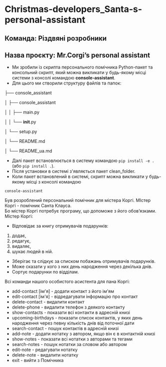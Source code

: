 # Christmas-developers_Santa-s-personal-assistant

## Команда: Різдвяні розробники

## Назва проєкту: Mr.Corgi’s personal assistant

* Ми зробили із скрипта персонального помічника Python-пакет та консольний скрипт, який можна викликати у будь-якому місці системи з консолі командою **console-assistant**. 
* Для цього ми створили структуру файлів та папок:

├── console_assistant  

│    ├── console_assistant 

│    │   ├── main.py   

│    │   └── __init__.py   

│    └── setup.py   

│    └── README.md  

│    └── README_ua.md  

* Далі пакет встановлюється в систему командою ```pip install -e .```  (або ```pip install .```).  
* Після установки в системі з'являється пакет clean_folder.  
* Коли пакет встановлений в системі, скрипт можна викликати у будь-якому місці з консолі командою 
```
console-assistant
``` 


Був розроблений персональний помічник для містера Коргі. МІстер Коргі - помічник Санта Клауса.   
Бо містер Коргі потребує програму, що допоможе з його обов’язками.  
Містер Коргі:   
- Відповідає за книгу отримувачів подарунків:
1. додає, 
2. редагує, 
3. видаляє, 
4. шукає людей в ній.
- Зберігає та слідкує за списком побажань отримувачів подарунків.
- Може сказати у кого з них день народження через декілька днів.
- Сортує  подарунки по відділам.
  
Всі команди нашого особистого асистента для пана Коргі:  
  
- add-contact [ім'я]       - додати контакт з його ім'ям
- edit-contact [ім'я]      - відредагувати інформацію про контакт
- delete-contact           - видалити контакт
- delete-phone             - видалити телефон з деякого контакту
- show-contacts            - показати всі контакти в адресній книзі
- upcoming-birthdays       - показати список контактів, у яких день народження через певну кількість днів від поточної дати
- search-contact           - пошук контактів в адресній книзі
- add-note                 - додати нотатку з автором, якщо він є в контактній книзі
- show-notes               - показати всі нотатки з авторами та тегами
- search-notes             - пошук нотатки за словом або автором
- edit-note                - редагувати нотатку 
- delete-note              - видалити нотатку
- exit                    - вийти з Помічника
